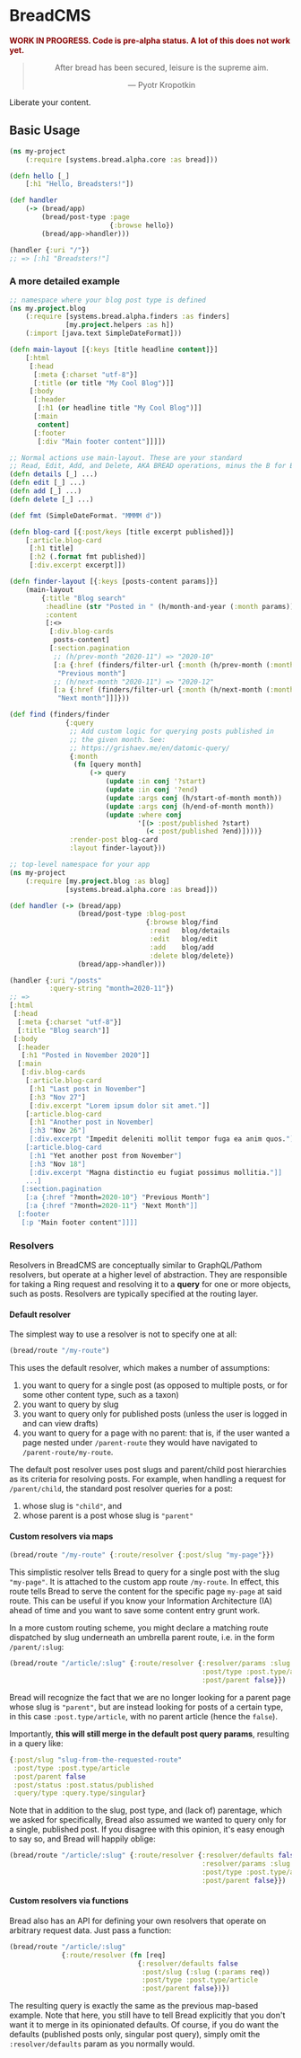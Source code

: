 # BreadCMS

<p style="font-weight:700;color:#800">WORK IN PROGRESS. Code is pre-alpha status. A lot of this does not work yet.</p>

<blockquote style="text-align:center">After bread has been secured, leisure is the supreme aim.
<p>— Pyotr Kropotkin</p>
</blockquote>

Liberate your content.

## Basic Usage

```clojure
(ns my-project
    (:require [systems.bread.alpha.core :as bread]))

(defn hello [_]
    [:h1 "Hello, Breadsters!"])

(def handler
    (-> (bread/app)
        (bread/post-type :page
                         {:browse hello})
        (bread/app->handler)))

(handler {:uri "/"})
;; => [:h1 "Breadsters!"]
```

### A more detailed example

```clojure
;; namespace where your blog post type is defined
(ns my.project.blog
    (:require [systems.bread.alpha.finders :as finders]
              [my.project.helpers :as h])
    (:import [java.text SimpleDateFormat]))

(defn main-layout [{:keys [title headline content]}]
    [:html
     [:head
      [:meta {:charset "utf-8"}]
      [:title (or title "My Cool Blog")]]
     [:body
      [:header
       [:h1 (or headline title "My Cool Blog")]]
      [:main
       content]
      [:footer
       [:div "Main footer content"]]]])

;; Normal actions use main-layout. These are your standard
;; Read, Edit, Add, and Delete, AKA BREAD operations, minus the B for Browse.
(defn details [_] ...)
(defn edit [_] ...)
(defn add [_] ...)
(defn delete [_] ...)

(def fmt (SimpleDateFormat. "MMMM d"))

(defn blog-card [{:post/keys [title excerpt published]}]
    [:article.blog-card
     [:h1 title]
     [:h2 (.format fmt published)]
     [:div.excerpt excerpt]])

(defn finder-layout [{:keys [posts-content params]}]
    (main-layout
        {:title "Blog search"
         :headline (str "Posted in " (h/month-and-year (:month params))))
         :content
         [:<>
          [:div.blog-cards
           posts-content]
          [:section.pagination
           ;; (h/prev-month "2020-11") => "2020-10"
           [:a {:href (finders/filter-url {:month (h/prev-month (:month param))})}
            "Previous month"]
           ;; (h/next-month "2020-11") => "2020-12"
           [:a {:href (finders/filter-url {:month (h/next-month (:month param))})}
            "Next month"]]]}))

(def find (finders/finder
              {:query
               ;; Add custom logic for querying posts published in
               ;; the given month. See:
               ;; https://grishaev.me/en/datomic-query/
               {:month
                (fn [query month]
                    (-> query
                        (update :in conj '?start)
                        (update :in conj '?end)
                        (update :args conj (h/start-of-month month))
                        (update :args conj (h/end-of-month month))
                        (update :where conj
                                '[(> :post/published ?start)
                                  (< :post/published ?end)])))}
               :render-post blog-card
               :layout finder-layout}))

;; top-level namespace for your app
(ns my-project
    (:require [my.project.blog :as blog]
              [systems.bread.alpha.core :as bread]))

(def handler (-> (bread/app)
                 (bread/post-type :blog-post
                                  {:browse blog/find
                                   :read   blog/details
                                   :edit   blog/edit
                                   :add    blog/add
                                   :delete blog/delete})
                 (bread/app->handler)))

(handler {:uri "/posts"
          :query-string "month=2020-11"})
;; =>
[:html
 [:head
  [:meta {:charset "utf-8"}]
  [:title "Blog search"]]
 [:body
  [:header
   [:h1 "Posted in November 2020"]]
  [:main
   [:div.blog-cards
    [:article.blog-card
     [:h1 "Last post in November"]
     [:h3 "Nov 27"]
     [:div.excerpt "Lorem ipsum dolor sit amet."]]
    [:article.blog-card
     [:h1 "Another post in November]
     [:h3 "Nov 26"]
     [:div.excerpt "Impedit deleniti mollit tempor fuga ea anim quos."]]
    [:article.blog-card
     [:h1 "Yet another post from November"]
     [:h3 "Nov 18"]
     [:div.excerpt "Magna distinctio eu fugiat possimus mollitia."]]
    ...]
   [:section.pagination
    [:a {:href "?month=2020-10"} "Previous Month"]
    [:a {:href "?month=2020-11"} "Next Month"]]
  [:footer
   [:p "Main footer content"]]]]
```

### Resolvers

Resolvers in BreadCMS are conceptually similar to GraphQL/Pathom resolvers, but operate at a higher level of abstraction. They are responsible for taking a Ring request and resolving it to a **query** for one or more objects, such as posts. Resolvers are typically specified at the routing layer.

#### Default resolver

The simplest way to use a resolver is not to specify one at all:

```clj
(bread/route "/my-route")
```

This uses the default resolver, which makes a number of assumptions:

1. you want to query for a single post (as opposed to multiple posts, or for some other content type, such as a taxon)
2. you want to query by slug
3. you want to query only for published posts (unless the user is logged in and can view drafts)
4. you want to query for a page with no parent: that is, if the user wanted a page nested under `/parent-route` they would have navigated to `/parent-route/my-route`.

The default post resolver uses post slugs and parent/child post hierarchies as its criteria for resolving posts. For example, when handling a request for `/parent/child`, the standard post resolver queries for a post:

1. whose slug is `"child"`, and
2. whose parent is a post whose slug is `"parent"`

#### Custom resolvers via maps

```clj
(bread/route "/my-route" {:route/resolver {:post/slug "my-page"}})
```

This simplistic resolver tells Bread to query for a single post with the slug `"my-page"`. It is attached to the custom app route `/my-route`. In effect, this route tells Bread to serve the content for the specific page `my-page` at said route. This can be useful if you know your Information Architecture (IA) ahead of time and you want to save some content entry grunt work.

In a more custom routing scheme, you might declare a matching route dispatched by slug underneath an umbrella parent route, i.e. in the form `/parent/:slug`:

```clj
(bread/route "/article/:slug" {:route/resolver {:resolver/params :slug
                                                :post/type :post.type/article
                                                :post/parent false}})
```

Bread will recognize the fact that we are no longer looking for a parent page whose slug is `"parent"`, but are instead looking for posts of a certain type, in this case `:post.type/article`, with no parent article (hence the `false`).

Importantly, **this will still merge in the default post query params**, resulting in a query like:

```clj
{:post/slug "slug-from-the-requested-route"
 :post/type :post.type/article
 :post/parent false
 :post/status :post.status/published
 :query/type :query.type/singular}
```

Note that in addition to the slug, post type, and (lack of) parentage, which we asked for specifically, Bread also assumed we wanted to query only for a single, published post. If you disagree with this opinion, it's easy enough to say so, and Bread will happily oblige:

```clj
(bread/route "/article/:slug" {:route/resolver {:resolver/defaults false ;; <-- this is new
                                                :resolver/params :slug
                                                :post/type :post.type/article
                                                :post/parent false}})
```

#### Custom resolvers via functions

Bread also has an API for defining your own resolvers that operate on arbitrary request data. Just pass a function:

```clj
(bread/route "/article/:slug"
             {:route/resolver (fn [req]
                                {:resolver/defaults false
                                 :post/slug (:slug (:params req))
                                 :post/type :post.type/article
                                 :post/parent false})})
```

The resulting query is exactly the same as the previous map-based example. Note that here, you still have to tell Bread explicitly that you don't want it to merge in its opinionated defaults. Of course, if you do want the defaults (published posts only, singular post query), simply omit the `:resolver/defaults` param as you normally would.